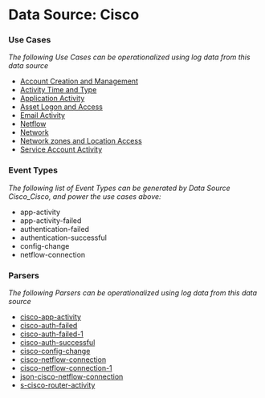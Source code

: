 Data Source: Cisco
==================

### Use Cases

_The following Use Cases can be operationalized using log data from this data source_

* [Account Creation and Management](usecase_account_creation_and_management.md)
* [Activity Time  and Type](usecase_activity_time__and_type.md)
* [Application Activity](usecase_application_activity.md)
* [Asset Logon and Access](usecase_asset_logon_and_access.md)
* [Email Activity](usecase_email_activity.md)
* [Netflow](usecase_netflow.md)
* [Network](usecase_network.md)
* [Network zones and Location Access](usecase_network_zones_and_location_access.md)
* [Service Account Activity](usecase_service_account_activity.md)


### Event Types

_The following list of Event Types can be generated by Data Source Cisco_Cisco, and power the use cases above:_

- app-activity
- app-activity-failed
- authentication-failed
- authentication-successful
- config-change
- netflow-connection


### Parsers

_The following Parsers can be operationalized using log data from this data source_

* [cisco-app-activity](parserContent_cisco-app-activity.md)
* [cisco-auth-failed](parserContent_cisco-auth-failed.md)
* [cisco-auth-failed-1](parserContent_cisco-auth-failed-1.md)
* [cisco-auth-successful](parserContent_cisco-auth-successful.md)
* [cisco-config-change](parserContent_cisco-config-change.md)
* [cisco-netflow-connection](parserContent_cisco-netflow-connection.md)
* [cisco-netflow-connection-1](parserContent_cisco-netflow-connection-1.md)
* [json-cisco-netflow-connection](parserContent_json-cisco-netflow-connection.md)
* [s-cisco-router-activity](parserContent_s-cisco-router-activity.md)
